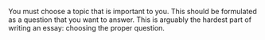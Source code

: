 You must choose a topic that is important to you. This should be formulated as a question that you want to answer. This is arguably the hardest part of writing an essay: choosing the proper question.
